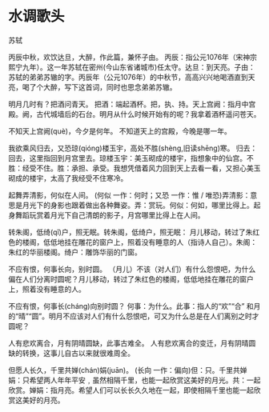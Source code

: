 # 水调歌头

<span class="r">苏轼

<link href="../../css/style.css" rel="stylesheet" type="text/css" />

<div class="p">

丙辰中秋，欢饮达旦，大醉，作此篇，兼怀子由。
<span class="comment">
丙辰：指公元1076年（宋神宗熙宁九年）。这一年苏轼在密州(今山东省诸城市)任太守。达旦：到天亮。子由：苏轼的弟弟苏辙的字。丙辰年（公元1076年）的中秋节，高高兴兴地喝酒直到天亮，喝了个大醉，写下这首词，同时也思念弟弟苏辙。

明月几时有？把酒问青天。
<span class="comment">
把酒：端起酒杯。把，执、持。天上宫阙：指月中宫殿。阙，古代城墙后的石台。明月从什么时候开始有的呢？我拿着酒杯遥问苍天。

不知天上宫阙(què)，今夕是何年。
<span class="comment">
不知道天上的宫殿，今晚是哪一年。

我欲乘风归去，又恐琼(qióng)楼玉宇，高处不胜(shèng,旧读shēng)寒。
<span class="comment">
归去：回去，这里指回到月宫里去。琼楼玉宇：美玉砌成的楼宇，指想象中的仙宫。不胜：经受不住。胜：承担、承受。我想凭借着风力回到天上去看一看，又担心美玉砌成的楼宇，太高了我经受不住寒冷。

起舞弄清影，何似在人间。
<span class="comment">
(何似 一作：何时；又恐 一作：惟 / 唯恐)弄清影：意思是月光下的身影也跟着做出各种舞姿。弄：赏玩。何似：何如，哪里比得上。起身舞蹈玩赏着月光下自己清朗的影子，月宫哪里比得上在人间。


转朱阁，低绮(qǐ)户，照无眠。转朱阁，低绮户，照无眠：
<span class="comment">
月儿移动，转过了朱红色的楼阁，低低地挂在雕花的窗户上，照着没有睡意的人（指诗人自己）。朱阁：朱红的华丽楼阁。绮户：雕饰华丽的门窗。

不应有恨，何事长向，别时圆。
<span class="comment">
（月儿）不该（对人们）有什么怨恨吧，为什么偏在人们分离时圆呢？月儿移动，转过了朱红色的楼阁，低低地挂在雕花的窗户上，照着没有睡意的人。

不应有恨，何事长(cháng)向别时圆？
<span class="comment">
何事：为什么。此事：指人的“欢”“合” 和月的“晴”“圆”。明月不应该对人们有什么怨恨吧，可又为什么总是在人们离别之时才圆呢？

人有悲欢离合，月有阴晴圆缺，此事古难全。
<span class="comment">
人有悲欢离合的变迁，月有阴晴圆缺的转换，这事儿自古以来就很难周全。

但愿人长久，千里共婵(chán)娟(juān)。
<span class="comment">
(长向 一作：偏向)但：只。千里共婵娟：只希望两人年年平安﹐虽然相隔千里，也能一起欣赏这美好的月光。共：一起欣赏。婵娟：指月亮。希望人们可以长长久久地在一起，即使相隔千里也能一起欣赏这美好的月亮。
